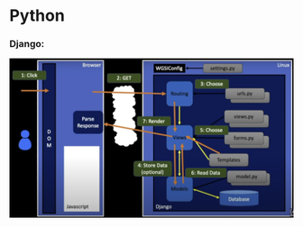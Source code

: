 # Python

<h3 align="left">Django:</h3>

![DjangoMVC](https://github.com/Hazeliny/Python/blob/main/assets/Django.png)
